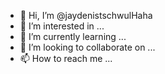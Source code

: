 
- 👋 Hi, I’m @jaydenistschwulHaha
- 👀 I’m interested in ...
- 🌱 I’m currently learning ...
- 💞️ I’m looking to collaborate on ...
- 📫 How to reach me ...

<!---
jaydenistschwulHaha/jaydenistschwulHaha is a ✨ special ✨ repository because its `README.md` (this file) appears on your GitHub profile.
You can click the Preview link to take a look at your changes.
--->

